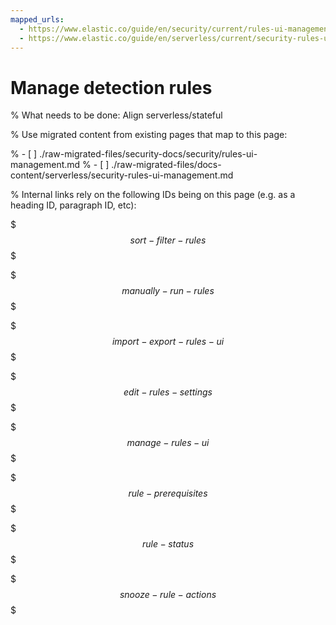 ```yaml
---
mapped_urls:
  - https://www.elastic.co/guide/en/security/current/rules-ui-management.html
  - https://www.elastic.co/guide/en/serverless/current/security-rules-ui-management.html
---
```


# Manage detection rules

% What needs to be done: Align serverless/stateful

% Use migrated content from existing pages that map to this page:

% - [ ] ./raw-migrated-files/security-docs/security/rules-ui-management.md
% - [ ] ./raw-migrated-files/docs-content/serverless/security-rules-ui-management.md

% Internal links rely on the following IDs being on this page (e.g. as a heading ID, paragraph ID, etc):

$$$sort-filter-rules$$$

$$$manually-run-rules$$$

$$$import-export-rules-ui$$$

$$$edit-rules-settings$$$

$$$manage-rules-ui$$$

$$$rule-prerequisites$$$

$$$rule-status$$$

$$$snooze-rule-actions$$$